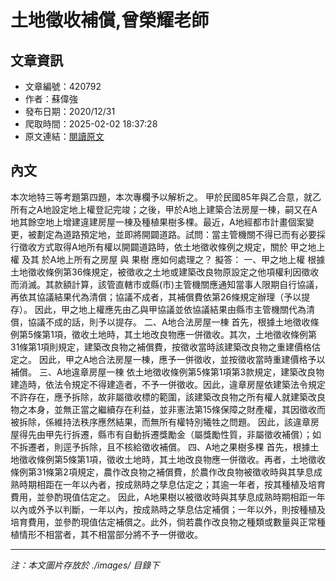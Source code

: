 # 土地徵收補償,曾榮耀老師

## 文章資訊
- 文章編號：420792
- 作者：蘇偉強
- 發布日期：2020/12/31
- 爬取時間：2025-02-02 18:37:28
- 原文連結：[閱讀原文](https://real-estate.get.com.tw/Columns/detail.aspx?no=420792)

## 內文
本次地特三等考題第四題，本次專欄予以解析之。
甲於民國85年與乙合意，就乙所有之A地設定地上權登記完竣；之後，甲於A地上建築合法房屋一棟，嗣又在A地其餘空地上增建違建房屋一棟及種植果樹多棵。最近，A地經都市計畫個案變更，被劃定為道路預定地，並即將開闢道路。試問：當主管機關不得已而有必要採行徵收方式取得A地所有權以開闢道路時，依土地徵收條例之規定，關於
甲之地上權
及其
於A地上所有之房屋
與
果樹
應如何處理之？
擬答：
一、甲之地上權
根據土地徵收條例第36條規定，被徵收之土地或建築改良物原設定之他項權利因徵收而消滅。其款額計算，該管直轄市或縣(市)主管機關應通知當事人限期自行協議，再依其協議結果代為清償；協議不成者，其補償費依第26條規定辦理（予以提存）。
因此，甲之地上權應先由乙與甲協議並依協議結果由縣市主管機關代為清償，協議不成的話，則予以提存。
二、A地合法房屋一棟
首先，根據土地徵收條例第5條第1項，徵收土地時，其土地改良物應一併徵收。其次，土地徵收條例第31條第1項則規定，建築改良物之補償費，按徵收當時該建築改良物之重建價格估定之。
因此，甲之A地合法房屋一棟，應予一併徵收，並按徵收當時重建價格予以補償。
三、A地違章房屋一棟
依土地徵收條例第5條第1項第3款規定，建築改良物建造時，依法令規定不得建造者，不予一併徵收。因此，違章房屋依建築法令規定不許存在，應予拆除，故非屬徵收標的範圍，該建築改良物之所有權人就建築改良物之本身，並無正當之繼續存在利益，並非憲法第15條保障之財產權，其因徵收而被拆除，係維持法秩序應然結果，而無所有權特別犧牲之問題。
因此，該違章房屋得先由甲先行拆遷，縣市有自動拆遷獎勵金（屬獎勵性質，非屬徵收補償）；如不拆遷者，則逕予拆除，且不核給徵收補償。
四、A地之果樹多棵
首先，根據土地徵收條例第5條第1項，徵收土地時，其土地改良物應一併徵收。再者，土地徵收條例第31條第2項規定，農作改良物之補償費，於農作改良物被徵收時與其孳息成熟時期相距在一年以內者，按成熟時之孳息估定之；其逾一年者，按其種植及培育費用，並參酌現值估定之。
因此，A地果樹以被徵收時與其孳息成熟時期相距一年以內或外予以判斷，一年以內，按成熟時之孳息估定補償；一年以外，則按種植及培育費用，並參酌現值估定補償之。此外，倘若農作改良物之種類或數量與正常種植情形不相當者，其不相當部分將不予一併徵收。

---
*注：本文圖片存放於 ./images/ 目錄下*
